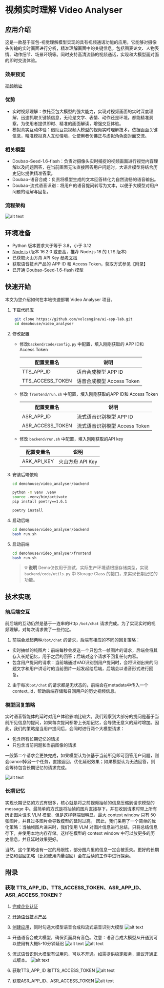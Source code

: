 # 视频实时理解 Video Analyser
## 应用介绍

这是一款基于豆包-视觉理解模型实现的具有视频通话功能的应用。它能够对摄像头传输的实时画面进行分析，精准理解画面中的关键信息，包括图表论文、人物表情、动作细节、场景环境等。同时支持高清流畅的视频通话，实现和大模型面对面的即时交流体验。

### 效果预览

[视频地址](https://portal.volccdn.com/obj/volcfe/cloud-universal-doc/upload_b01688a4ee9b3d334ea6b10b94df5e36.mp4)

### 优势

- 实时视频理解：依托豆包大模型的强大能力，实现对视频画面的实时深度理解，迅速抓取关键帧信息，无论是文字、表情、动作还是环境，都能精准洞察，为使用者提供即时、精准的画面解读，增强交互体验。
- 模拟真实互动体验：借助豆包视频大模型的视频实时理解技术，依据画面关键信息，精准模拟真人互动情境，让使用者仿佛正与虚拟角色面对面交流。

### 相关模型

- Doubao-Seed-1.6-flash：负责对摄像头实时捕捉的视频画面进行视觉内容理解以及问题回答，在当前画面无法直接回答用户问题时，大语言模型将结合历史记忆提供精准答案。
- Doubao-语音合成：负责将模型生成的文本回答转化为自然流畅的语音输出。
- Doubao-流式语音识别：将用户的语音提问转写为文本，以便于大模型对用户问题的理解与回复。

### 流程架构

![alt text](assets/image1.png)

## 环境准备

- Python 版本要求大于等于 3.8，小于 3.12
- [Node.js](https://nodejs.org/) (版本 16.2.0 或更高，推荐 Node.js 18 的 LTS 版本)
- 已获取火山方舟 API Key [参考文档](https://www.volcengine.com/docs/82379/1298459#api-key-%E7%AD%BE%E5%90%8D%E9%89%B4%E6%9D%83)
- 获取语音技术产品的 APP ID 和 Access Token，获取方式参见【附录】
- 已开通 Doubao-Seed-1.6-flash 模型

## 快速开始

本文为您介绍如何在本地快速部署 Video Analyser 项目。

1. 下载代码库

   ```bash
    git clone https://github.com/volcengine/ai-app-lab.git
    cd demohouse/video_analyser
   ```
2. 修改配置

   - 修改`backend/code/config.py` 中配置，填入刚刚获取的 APP ID和 Access Token 

     | 配置变量名   | 说明                              |
     | ------------ | --------------------------------- |
     | TTS_APP_ID   | 语音合成模型 APP ID          |
     | TTS_ACCESS_TOKEN      | 语音合成模型 Access Token           |

   - 修改 `frontend/run.sh` 中配置，填入刚刚获取的APP ID和 Access Token


     | 配置变量名       | 说明                          |
     | ---------------- | ----------------------------- |
     | ASR_APP_ID           | 流式语音识别模型  APP ID |
     | ASR_ACCESS_TOKEN | 流式语音识别模型  Access Token  |

   - 修改 `backend/run.sh` 中配置，填入刚刚获取的API key


     | 配置变量名  | 说明             |
     | ----------- | ---------------- |
     | ARK_API_KEY | 火山方舟 API Key |
3. 安装后端依赖

   ```bash
   cd demohouse/video_analyser/backend

   python -m venv .venv
   source .venv/bin/activate
   pip install poetry==1.6.1

   poetry install
   ```
4. 启动后端

   ```bash
   cd demohouse/video_analyser/backend
   bash run.sh
   ```
5. 启动前端

   ```bash
   cd demohouse/video_analyser/frontend
   bash run.sh
   ```

   > **💡 说明**
   > Demo仅仅用于测试，实际生产环境请根据存储类型，实现`backend/code/utils.py` 中 Storage Class 的接口，来实现长期记忆的功能。
   >

## 技术实现

### 前后端交互

前后端的互动仍然是基于一连串的Http `/bot/chat` 请求完成。为了实现实时的视频理解，对每次请求做了一些约定。

1. 前端会发起两种`/bot/chat` 的请求，后端有相应的不同的回复策略：

- 实时抽帧的纯图片：前端每秒会发送一个只包含一帧图片的请求，后端会将其存入长期记忆，用于之后的回答；后端对这个请求不回复任何内容。
- 包含用户提问的请求：当前端通过VAD识别到用户提问时，会将识别出来的问题文字和用户讲话时的当前图片一起发起给后端，后端会以语音形式进行回复。

2. 由于每次`bot/chat` 的请求都是无状态的，前端会在metadata中传入一个context_id，帮助后端存储和召回用户的历史视频信息。

### 模型回复策略

实时语音智能体的延时对用户体验影响比较大。我们观察到大部分的提问是基于当前所见信息的提问，如果每次提问都带上长期记忆，会导致无意义的延时增加。因此，我们的策略是当用户提问后，会同时进行两个大模型请求：

- 包含所有长期记忆的请求
- 只包含当前问题和当前图像的请求

一般第二个请求会更快完成，如果模型认为仅基于当前所见即可回答用户问题，则会cancel掉另一个任务，直接返回，优化延迟效果；如果模型认为无法回答，则会等待包含长期记忆的请求完成。

![alt text](assets/image2.png)

### 长期记忆

实现长期记忆的方式有很多，核心就是将之前视频抽帧的信息压缩到请求模型的 message 中。最简单的方式是将抽帧的图片直接存下，并在收到请求时带上所有历史图片请求 VLM 模型，但是这样弊端很明显，最大 context window 只有 50 张图片，并且过多图片会导致模型的延时过高。
因此，我们采用了一个简单的优化策略：当抽帧图片进来时，我们使用 VLM 对图片信息进行总结，只将总结信息存下，并使用本地内存存储。这样在模型的 context window 中可以放更多的历史信息，并且延时效果更好。

当然，这个策略也有一定的局限性，部分图片里的信息一定会被丢失。更好的长期记忆和召回策略（比如使用向量召回）会在后续的工作中进行探索。

## 附录

### 获取 TTS_APP_ID、TTS_ACCESS_TOKEN、ASR_APP_ID、ASR_ACCESS_TOKEN？

1. [完成企业认证](https://console.volcengine.com/user/authentication/detail/)

2. [开通语音技术产品](https://console.volcengine.com/speech/app)

3. [创建应用](https://console.volcengine.com/speech/app)，同时勾选大模型语音合成和流式语音识别大模型
    ![alt text](assets/faq1.png)

4. 开通语音合成大模型，确保页面具有音色。注意：语音合成大模型从开通到可以使用有大概5-10分钟延迟
   ![alt text](assets/faq2.png)
   ![alt text](assets/faq3.png)

5. 流式语音识别大模型有试用包，可以不开通。如需提供稳定服务，建议开通正式版本。
   ![alt text](assets/faq4.png)

6. 获取TTS_APP_ID 和TTS_ACCESS_TOKEN
   ![alt text](assets/faq5.png)

7. 获取ASR_APP_ID、ASR_ACCESS_TOKEN
   ![alt text](assets/faq6.png)
